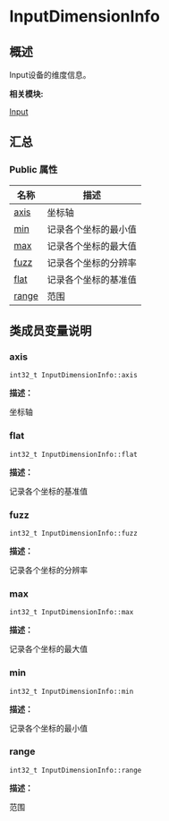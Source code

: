 # InputDimensionInfo


## **概述**

Input设备的维度信息。

**相关模块:**

[Input](input.md)


## **汇总**


### Public 属性

  | 名称 | 描述 | 
| -------- | -------- |
| [axis](#axis) | 坐标轴 | 
| [min](#min) | 记录各个坐标的最小值 | 
| [max](#max) | 记录各个坐标的最大值 | 
| [fuzz](#fuzz) | 记录各个坐标的分辨率 | 
| [flat](#flat) | 记录各个坐标的基准值 | 
| [range](#range) | 范围 | 


## **类成员变量说明**


### axis

  
```
int32_t InputDimensionInfo::axis
```

**描述：**

坐标轴


### flat

  
```
int32_t InputDimensionInfo::flat
```

**描述：**

记录各个坐标的基准值


### fuzz

  
```
int32_t InputDimensionInfo::fuzz
```

**描述：**

记录各个坐标的分辨率


### max

  
```
int32_t InputDimensionInfo::max
```

**描述：**

记录各个坐标的最大值


### min

  
```
int32_t InputDimensionInfo::min
```

**描述：**

记录各个坐标的最小值


### range

  
```
int32_t InputDimensionInfo::range
```

**描述：**

范围
